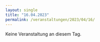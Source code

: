 ```yaml
---
layout: single
title: "16.04.2023"
permalink: /veranstaltungen/2023/04/16/
---
```


Keine Veranstaltung an diesem Tag.
